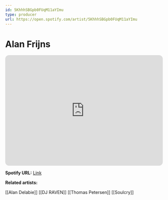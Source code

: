 ```yaml
---
id: 5KhhhSBGpb0FUqM11aYImu
type: producer
url: https://open.spotify.com/artist/5KhhhSBGpb0FUqM11aYImu
---
```

# Alan Frijns

<iframe style="border-radius:12px" src="https://open.spotify.com/embed/artist/5KhhhSBGpb0FUqM11aYImu" width="100%" height="352" frameBorder="0" allowfullscreen="" allow="autoplay; clipboard-write; encrypted-media; fullscreen; picture-in-picture" loading="lazy"></iframe>

**Spotify URL:** [Link](https://open.spotify.com/artist/5KhhhSBGpb0FUqM11aYImu)

**Related artists:**

[[Alan Delabie]]
[[DJ RAVEN]]
[[Thomas Petersen]]
[[Soulcry]]
